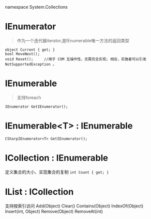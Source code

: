 namespace System.Collections
# IEnumerator
> 作为一个迭代器iterator,是IEnumerable唯一方法的返回类型
```CSharp
object Current { get; }
bool MoveNext();
void Reset();     //用于 COM 互操作性，无需完全实现; 相反，实施者可以引发 NotSupportedException 。
```
# IEnumerable
> 支持foreach
```CSharp
IEnumerator GetIEnumerator();
```
# IEnumerable\<T> : IEnumerable
```CSharpIEnumerator<T> GetIEnumerator();```
# ICollection : IEnumerable
定义集合的大小、实现集合的复制
`int Count { get; }`
# IList : ICollection
支持按索引访问
Add(Object)
Clear()
Contains(Object)
IndexOf(Object)
Insert(int, Object)
Remove(Object)
RemoveAt(int)
